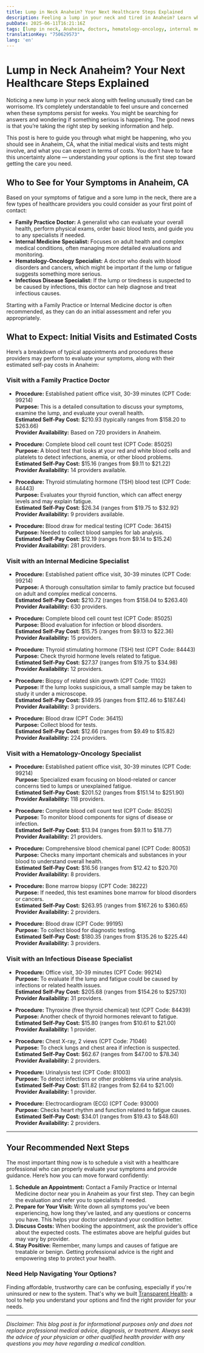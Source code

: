 ```yaml
---
title: Lump in Neck Anaheim? Your Next Healthcare Steps Explained  
description: Feeling a lump in your neck and tired in Anaheim? Learn who to see, initial procedures, costs, and how to take action for your health.  
pubDate: 2025-06-11T16:21:16Z
tags: [lump in neck, Anaheim, doctors, hematology-oncology, internal medicine, family practice, infectious disease, healthcare costs, medical visit]
translationKey: "750629573"
lang: 'en'
---
```


# Lump in Neck Anaheim? Your Next Healthcare Steps Explained

Noticing a new lump in your neck along with feeling unusually tired can be worrisome. It’s completely understandable to feel unsure and concerned when these symptoms persist for weeks. You might be searching for answers and wondering if something serious is happening. The good news is that you’re taking the right step by seeking information and help.

This post is here to guide you through what might be happening, who you should see in Anaheim, CA, what the initial medical visits and tests might involve, and what you can expect in terms of costs. You don’t have to face this uncertainty alone — understanding your options is the first step toward getting the care you need.

## Who to See for Your Symptoms in Anaheim, CA

Based on your symptoms of fatigue and a sore lump in the neck, there are a few types of healthcare providers you could consider as your first point of contact:

- **Family Practice Doctor:** A generalist who can evaluate your overall health, perform physical exams, order basic blood tests, and guide you to any specialists if needed.
- **Internal Medicine Specialist:** Focuses on adult health and complex medical conditions, often managing more detailed evaluations and monitoring.
- **Hematology-Oncology Specialist:** A doctor who deals with blood disorders and cancers, which might be important if the lump or fatigue suggests something more serious.
- **Infectious Disease Specialist:** If the lump or tiredness is suspected to be caused by infections, this doctor can help diagnose and treat infectious causes.

Starting with a Family Practice or Internal Medicine doctor is often recommended, as they can do an initial assessment and refer you appropriately.

## What to Expect: Initial Visits and Estimated Costs

Here’s a breakdown of typical appointments and procedures these providers may perform to evaluate your symptoms, along with their estimated self-pay costs in Anaheim:

### Visit with a Family Practice Doctor

- **Procedure:** Established patient office visit, 30-39 minutes (CPT Code: 99214)  
  **Purpose:** This is a detailed consultation to discuss your symptoms, examine the lump, and evaluate your overall health.  
  **Estimated Self-Pay Cost:** $210.93 (typically ranges from $158.20 to $263.66)  
  **Provider Availability:** Based on 720 providers in Anaheim.

- **Procedure:** Complete blood cell count test (CPT Code: 85025)  
  **Purpose:** A blood test that looks at your red and white blood cells and platelets to detect infections, anemia, or other blood problems.  
  **Estimated Self-Pay Cost:** $15.16 (ranges from $9.11 to $21.22)  
  **Provider Availability:** 14 providers available.

- **Procedure:** Thyroid stimulating hormone (TSH) blood test (CPT Code: 84443)  
  **Purpose:** Evaluates your thyroid function, which can affect energy levels and may explain fatigue.  
  **Estimated Self-Pay Cost:** $26.34 (ranges from $19.75 to $32.92)  
  **Provider Availability:** 9 providers available.

- **Procedure:** Blood draw for medical testing (CPT Code: 36415)  
  **Purpose:** Needed to collect blood samples for lab analysis.  
  **Estimated Self-Pay Cost:** $12.19 (ranges from $9.14 to $15.24)  
  **Provider Availability:** 281 providers.

### Visit with an Internal Medicine Specialist

- **Procedure:** Established patient office visit, 30-39 minutes (CPT Code: 99214)  
  **Purpose:** A thorough consultation similar to family practice but focused on adult and complex medical concerns.  
  **Estimated Self-Pay Cost:** $210.72 (ranges from $158.04 to $263.40)  
  **Provider Availability:** 630 providers.

- **Procedure:** Complete blood cell count test (CPT Code: 85025)  
  **Purpose:** Blood evaluation for infection or blood disorders.  
  **Estimated Self-Pay Cost:** $15.75 (ranges from $9.13 to $22.36)  
  **Provider Availability:** 15 providers.

- **Procedure:** Thyroid stimulating hormone (TSH) test (CPT Code: 84443)  
  **Purpose:** Check thyroid hormone levels related to fatigue.  
  **Estimated Self-Pay Cost:** $27.37 (ranges from $19.75 to $34.98)  
  **Provider Availability:** 12 providers.

- **Procedure:** Biopsy of related skin growth (CPT Code: 11102)  
  **Purpose:** If the lump looks suspicious, a small sample may be taken to study it under a microscope.  
  **Estimated Self-Pay Cost:** $149.95 (ranges from $112.46 to $187.44)  
  **Provider Availability:** 3 providers.

- **Procedure:** Blood draw (CPT Code: 36415)  
  **Purpose:** Collect blood for tests.  
  **Estimated Self-Pay Cost:** $12.66 (ranges from $9.49 to $15.82)  
  **Provider Availability:** 224 providers.

### Visit with a Hematology-Oncology Specialist

- **Procedure:** Established patient office visit, 30-39 minutes (CPT Code: 99214)  
  **Purpose:** Specialized exam focusing on blood-related or cancer concerns tied to lumps or unexplained fatigue.  
  **Estimated Self-Pay Cost:** $201.52 (ranges from $151.14 to $251.90)  
  **Provider Availability:** 118 providers.

- **Procedure:** Complete blood cell count test (CPT Code: 85025)  
  **Purpose:** To monitor blood components for signs of disease or infection.  
  **Estimated Self-Pay Cost:** $13.94 (ranges from $9.11 to $18.77)  
  **Provider Availability:** 21 providers.

- **Procedure:** Comprehensive blood chemical panel (CPT Code: 80053)  
  **Purpose:** Checks many important chemicals and substances in your blood to understand overall health.  
  **Estimated Self-Pay Cost:** $16.56 (ranges from $12.42 to $20.70)  
  **Provider Availability:** 8 providers.

- **Procedure:** Bone marrow biopsy (CPT Code: 38222)  
  **Purpose:** If needed, this test examines bone marrow for blood disorders or cancers.  
  **Estimated Self-Pay Cost:** $263.95 (ranges from $167.26 to $360.65)  
  **Provider Availability:** 2 providers.

- **Procedure:** Blood draw (CPT Code: 99195)  
  **Purpose:** To collect blood for diagnostic testing.  
  **Estimated Self-Pay Cost:** $180.35 (ranges from $135.26 to $225.44)  
  **Provider Availability:** 3 providers.

### Visit with an Infectious Disease Specialist

- **Procedure:** Office visit, 30-39 minutes (CPT Code: 99214)  
  **Purpose:** To evaluate if the lump and fatigue could be caused by infections or related health issues.  
  **Estimated Self-Pay Cost:** $205.68 (ranges from $154.26 to $257.10)  
  **Provider Availability:** 31 providers.

- **Procedure:** Thyroxine (free thyroid chemical) test (CPT Code: 84439)  
  **Purpose:** Another check of thyroid hormones relevant to fatigue.  
  **Estimated Self-Pay Cost:** $15.80 (ranges from $10.61 to $21.00)  
  **Provider Availability:** 1 provider.

- **Procedure:** Chest X-ray, 2 views (CPT Code: 71046)  
  **Purpose:** To check lungs and chest area if infection is suspected.  
  **Estimated Self-Pay Cost:** $62.67 (ranges from $47.00 to $78.34)  
  **Provider Availability:** 2 providers.

- **Procedure:** Urinalysis test (CPT Code: 81003)  
  **Purpose:** To detect infections or other problems via urine analysis.  
  **Estimated Self-Pay Cost:** $11.82 (ranges from $2.64 to $21.00)  
  **Provider Availability:** 1 provider.

- **Procedure:** Electrocardiogram (ECG) (CPT Code: 93000)  
  **Purpose:** Checks heart rhythm and function related to fatigue causes.  
  **Estimated Self-Pay Cost:** $34.01 (ranges from $19.43 to $48.60)  
  **Provider Availability:** 2 providers.

---

## Your Recommended Next Steps

The most important thing now is to schedule a visit with a healthcare professional who can properly evaluate your symptoms and provide guidance. Here’s how you can move forward confidently:

1. **Schedule an Appointment:** Contact a Family Practice or Internal Medicine doctor near you in Anaheim as your first step. They can begin the evaluation and refer you to specialists if needed.
2. **Prepare for Your Visit:** Write down all symptoms you’ve been experiencing, how long they’ve lasted, and any questions or concerns you have. This helps your doctor understand your condition better.
3. **Discuss Costs:** When booking the appointment, ask the provider’s office about the expected costs. The estimates above are helpful guides but may vary by provider.
4. **Stay Positive:** Remember, many lumps and causes of fatigue are treatable or benign. Getting professional advice is the right and empowering step to protect your health.

### Need Help Navigating Your Options?

Finding affordable, trustworthy care can be confusing, especially if you're uninsured or new to the system. That's why we built [Transparent Health](https://transparenthealth.ai): a tool to help you understand your options and find the right provider for your needs. 

---

*Disclaimer: This blog post is for informational purposes only and does not replace professional medical advice, diagnosis, or treatment. Always seek the advice of your physician or other qualified health provider with any questions you may have regarding a medical condition.*